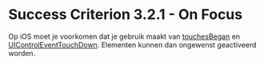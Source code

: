 # Success Criterion 3.2.1 - On Focus

Op iOS moet je voorkomen dat je gebruik maakt van [touchesBegan](https://developer.apple.com/documentation/uikit/uiresponder/1621142-touchesbegan) en [UIControlEventTouchDown](https://developer.apple.com/documentation/uikit/uicontrolevents/uicontroleventtouchdown). Elementen kunnen dan ongewenst geactiveerd worden.
